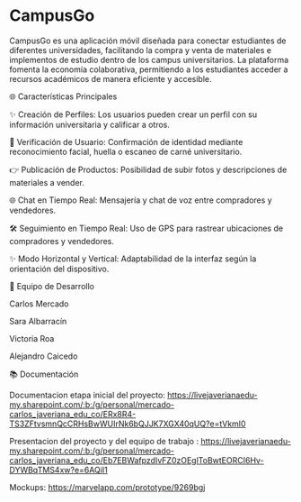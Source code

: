 # CampusGo

CampusGo es una aplicación móvil diseñada para conectar estudiantes de diferentes universidades, facilitando la compra y venta de materiales e implementos de estudio dentro de los campus universitarios. La plataforma fomenta la economía colaborativa, permitiendo a los estudiantes acceder a recursos académicos de manera eficiente y accesible.

🌐 Características Principales

✨ Creación de Perfiles: Los usuarios pueden crear un perfil con su información universitaria y calificar a otros.

🏰 Verificación de Usuario: Confirmación de identidad mediante reconocimiento facial, huella o escaneo de carné universitario.

👉 Publicación de Productos: Posibilidad de subir fotos y descripciones de materiales a vender.

🌐 Chat en Tiempo Real: Mensajería y chat de voz entre compradores y vendedores.

🛠️ Seguimiento en Tiempo Real: Uso de GPS para rastrear ubicaciones de compradores y vendedores.

✨ Modo Horizontal y Vertical: Adaptabilidad de la interfaz según la orientación del dispositivo.

👥 Equipo de Desarrollo

Carlos Mercado

Sara Albarracín

Victoria Roa

Alejandro Caicedo

📚 Documentación

Documentacion etapa inicial del proyecto: https://livejaverianaedu-my.sharepoint.com/:b:/g/personal/mercado-carlos_javeriana_edu_co/ERx8R4-TS3ZFtvsmnQcCRHsBwWUIrNk6bQJJK7XGX40qUQ?e=tVkmI0

Presentacion del proyecto y del equipo de trabajo : https://livejaverianaedu-my.sharepoint.com/:b:/g/personal/mercado-carlos_javeriana_edu_co/Eb7EBWafpzdIvFZ0zOEglToBwtEORCI6Hv-DYWBqTMS4xw?e=6AQiI1

Mockups: https://marvelapp.com/prototype/9269bgj
